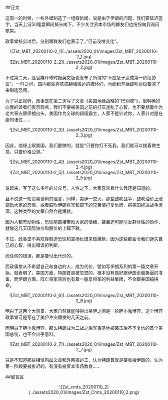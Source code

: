 ##正文

这周一的时候，一些外媒制造了一组假新闻，说是由于伊朗的问题，我们要延迟签字，当天上证50尾盘瞬间掉头向下，不少关注资本市场的群友们也纷纷向我询问核实。

政事堂核实过后，分别跟群友们也表示了，”目前没啥变化”。

 <div align="center">![Zst_MBT_20200110-2_1](../assets2020_01/images/Zst_MBT_20200110-2_1.jpg)</div>
 <div align="center">![Zst_MBT_20200110-2_2](../assets2020_01/images/Zst_MBT_20200110-2_2.jpg)</div>

不过第二天，连官媒环球时报英文版也发布了所谓的“不应急于达成第一阶段协议”。一时之间，国内那些喜欢搞翻墙搬运的媒体们，也纷纷开始鼓吹协议要凉了来制造恐慌。

为了以正视听，政事堂在第二天写了文章《美国地缘战略的“巴别塔”》，很明确的向我的读者们表示观点，我们不要被美国之前的打压迷乱了心智，也不要想着作为老大哥去替伊朗出头，美国作为全球的超级霸主，人家不是针对你，人家针对是在座的诸位......

 <div align="center">![Zst_MBT_20200110-2_3](../assets2020_01/images/Zst_MBT_20200110-2_3.jpg)</div>

因此，地缘上跟美国，我们要做的，就是“只要你打不死我，我们就可以接着做生意，只要价格公道。”


 <div align="center">![Zst_MBT_20200110-2_4](../assets2020_01/images/Zst_MBT_20200110-2_4.jpg)</div>
 <div align="center">![Zst_MBT_20200110-2_5](../assets2020_01/images/Zst_MBT_20200110-2_5.jpg)</div>

说起来，写了这么多年的公众号，人性之下，大家喜欢看什么我还是知道的。

且不说这一轮贸易谈判的谣言，同样，美伊一交火，那些鼓吹战争，鼓吹油价上涨调动大家的恐慌，或者鼓吹伊朗将军和部下的兄弟情打复仇牌，把美国拖进战争泥潭，这种类型的文章自然会是爆款。

因为人都有动物性，恐慌能直接带动大家的情绪，甚至还可能引发群体性的动作，就像这几天国际油价和股价的上蹿下跳。

不过，政事堂不喜欢靠制造恐慌和宣扬仇恨来做爆款，因为这些都会令我们迷失自己的心智，得出错误的判断。

而任何的错误，都是要付出代价的。

而政事堂从不希望自己和身边的人，成为代价，譬如写伊朗系列的第一篇文章开始，就表明了，美国方面，特朗普是被忽悠的，根本没有做好跟伊朗全面撕逼的准备，而伊朗方面，阵亡将军背后也有着一股反将军的利益集团，不会跟美国搞拼命。

 <div align="center">![Zst_MBT_20200110-2_6](../assets2020_01/images/Zst_MBT_20200110-2_6.jpg)</div>

明白了这两个大背景，大家自然就能够得出美伊之间是一轮胆小鬼博弈。这个博弈政事堂可是写在了美伊冲突爆发的几天之前。

而明白了胆小鬼博弈，那么特朗成为二战之后军事基地被袭击后不予复仇的首个美国总统，也不会出乎意料。

 <div align="center">![Zst_MBT_20200110-2_7](../assets2020_01/images/Zst_MBT_20200110-2_7.jpg)</div>

只是不知道那些相信鸡血文章和外网搬运工，认为特朗普就是要收拾伊朗的，认为第一阶段要被推迟的，有没有被资本市场教育.....

##留言区
 <div align="center">![Zst_cmts_20200110_2](../assets2020_01/images/Zst_Cmts_20200110_2.png)</div>